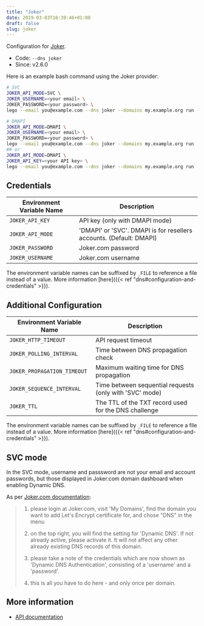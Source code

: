 ```yaml
---
title: "Joker"
date: 2019-03-03T16:39:46+01:00
draft: false
slug: joker
---
```


<!-- THIS DOCUMENTATION IS AUTO-GENERATED. PLEASE DO NOT EDIT. -->
<!-- providers/dns/joker/joker.toml -->
<!-- THIS DOCUMENTATION IS AUTO-GENERATED. PLEASE DO NOT EDIT. -->


Configuration for [Joker](https://joker.com).


<!--more-->

- Code: `--dns joker`
- Since: v2.6.0


Here is an example bash command using the Joker provider:

```bash
# SVC
JOKER_API_MODE=SVC \
JOKER_USERNAME=<your email> \
JOKER_PASSWORD=<your password> \
lego --email you@example.com --dns joker --domains my.example.org run

# DMAPI
JOKER_API_MODE=DMAPI \
JOKER_USERNAME=<your email> \
JOKER_PASSWORD=<your password> \
lego --email you@example.com --dns joker --domains my.example.org run
## or
JOKER_API_MODE=DMAPI \
JOKER_API_KEY=<your API key> \
lego --email you@example.com --dns joker --domains my.example.org run
```




## Credentials

| Environment Variable Name | Description |
|-----------------------|-------------|
| `JOKER_API_KEY` | API key (only with DMAPI mode) |
| `JOKER_API_MODE` | 'DMAPI' or 'SVC'. DMAPI is for resellers accounts. (Default: DMAPI) |
| `JOKER_PASSWORD` | Joker.com password |
| `JOKER_USERNAME` | Joker.com username |

The environment variable names can be suffixed by `_FILE` to reference a file instead of a value.
More information [here]({{< ref "dns#configuration-and-credentials" >}}).


## Additional Configuration

| Environment Variable Name | Description |
|--------------------------------|-------------|
| `JOKER_HTTP_TIMEOUT` | API request timeout |
| `JOKER_POLLING_INTERVAL` | Time between DNS propagation check |
| `JOKER_PROPAGATION_TIMEOUT` | Maximum waiting time for DNS propagation |
| `JOKER_SEQUENCE_INTERVAL` | Time between sequential requests (only with 'SVC' mode) |
| `JOKER_TTL` | The TTL of the TXT record used for the DNS challenge |

The environment variable names can be suffixed by `_FILE` to reference a file instead of a value.
More information [here]({{< ref "dns#configuration-and-credentials" >}}).

## SVC mode

In the SVC mode, username and passsword are not your email and account passwords, but those displayed in Joker.com domain dashboard when enabling Dynamic DNS.

As per [Joker.com documentation](https://joker.com/faq/content/6/496/en/let_s-encrypt-support.html):

> 1. please login at Joker.com, visit 'My Domains',
>    find the domain you want to add  Let's Encrypt certificate for, and chose "DNS" in the menu
>
> 2. on the top right, you will find the setting for 'Dynamic DNS'.
>    If not already active, please activate it.
>    It will not affect any other already existing DNS records of this domain.
>
> 3. please take a note of the credentials which are now shown as 'Dynamic DNS Authentication', consisting of a 'username' and a 'password'.
>
> 4. this is all you have to do here - and only once per domain.



## More information

- [API documentation](https://joker.com/faq/category/39/22-dmapi.html)

<!-- THIS DOCUMENTATION IS AUTO-GENERATED. PLEASE DO NOT EDIT. -->
<!-- providers/dns/joker/joker.toml -->
<!-- THIS DOCUMENTATION IS AUTO-GENERATED. PLEASE DO NOT EDIT. -->
